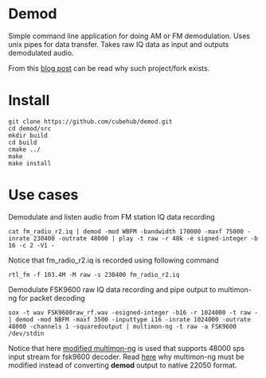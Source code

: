 # Demod

Simple command line application for doing AM or FM demodulation. Uses unix pipes for data transfer. Takes raw IQ data as input and outputs demodulated audio.

From this [blog post](http://andres.svbtle.com/pipe-sdr-iq-data-through-fm-demodulator-for-fsk9600-ax25-reception) can be read why such project/fork exists.

# Install

    git clone https://github.com/cubehub/demod.git
    cd demod/src
    mkdir build
    cd build
    cmake ../
    make
    make install

# Use cases
Demodulate and listen audio from FM station IQ data recording

    cat fm_radio_r2.iq | demod -mod WBFM -bandwidth 170000 -maxf 75000 -inrate 230400 -outrate 48000 | play -t raw -r 48k -e signed-integer -b 16 -c 2 -V1 -
    
Notice that fm_radio_r2.iq is recorded using following command

    rtl_fm -f 103.4M -M raw -s 230400 fm_radio_r2.iq

Demodulate FSK9600 raw IQ data recording and pipe output to multimon-ng for packet decoding

    sox -t wav FSK9600raw_rf.wav -esigned-integer -b16 -r 1024000 -t raw - | demod -mod NBFM -maxf 3500 -inputtype i16 -inrate 1024000 -outrate 48000 -channels 1 -squaredoutput | multimon-ng -t raw -a FSK9600 /dev/stdin
    
Notice that here [modified multimon-ng](https://github.com/cubehub/multimon-ng) is used that supports 48000 sps input stream for fsk9600 decoder. Read [here](http://andres.svbtle.com/pipe-sdr-iq-data-through-fm-demodulator-for-fsk9600-ax25-reception) why multimon-ng must be modified instead of converting **demod** output to native 22050 format.
